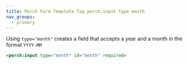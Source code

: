 ```yaml
---
title: Perch Form Template Tag perch:input type month
nav_groups:
  - primary
---
```


Using `type="month"` creates a field that accepts a year and a month in the format `YYYY-MM`

```html
<perch:input type="month" id="month" required>
```
